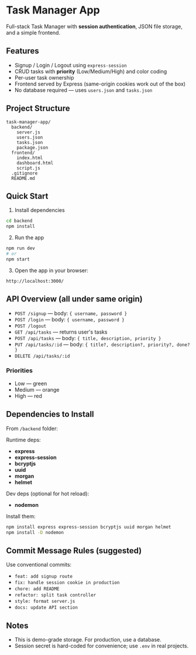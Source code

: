 
# Task Manager App

Full-stack Task Manager with **session authentication**, JSON file storage, and a simple frontend.

## Features
- Signup / Login / Logout using `express-session`
- CRUD tasks with **priority** (Low/Medium/High) and color coding
- Per-user task ownership
- Frontend served by Express (same-origin cookies work out of the box)
- No database required — uses `users.json` and `tasks.json`

## Project Structure
```
task-manager-app/
  backend/
    server.js
    users.json
    tasks.json
    package.json
  frontend/
    index.html
    dashboard.html
    script.js
  .gitignore
  README.md
```

## Quick Start

1) Install dependencies
```bash
cd backend
npm install
```

2) Run the app
```bash
npm run dev
# or
npm start
```

3) Open the app in your browser:
```
http://localhost:3000/
```

## API Overview (all under same origin)

- `POST /signup` — body: `{ username, password }`
- `POST /login` — body: `{ username, password }`
- `POST /logout`
- `GET /api/tasks` — returns user's tasks
- `POST /api/tasks` — body: `{ title, description, priority }`
- `PUT /api/tasks/:id` — body: `{ title?, description?, priority?, done? }`
- `DELETE /api/tasks/:id`

### Priorities
- Low — green
- Medium — orange
- High — red

## Dependencies to Install

From `/backend` folder:

Runtime deps:
- **express**
- **express-session**
- **bcryptjs**
- **uuid**
- **morgan**
- **helmet**

Dev deps (optional for hot reload):
- **nodemon**

Install them:
```bash
npm install express express-session bcryptjs uuid morgan helmet
npm install -D nodemon
```

## Commit Message Rules (suggested)
Use conventional commits:
- `feat: add signup route`
- `fix: handle session cookie in production`
- `chore: add README`
- `refactor: split task controller`
- `style: format server.js`
- `docs: update API section`

## Notes
- This is demo-grade storage. For production, use a database.
- Session secret is hard-coded for convenience; use `.env` in real projects.
